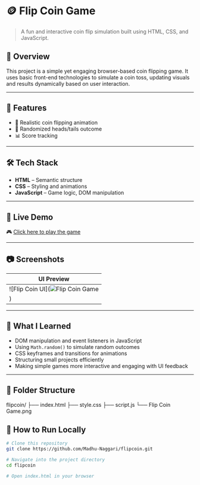 # 🪙 Flip Coin Game

> A fun and interactive coin flip simulation built using HTML, CSS, and JavaScript.

## 📌 Overview

This project is a simple yet engaging browser-based coin flipping game. It uses basic front-end technologies to simulate a coin toss, updating visuals and results dynamically based on user interaction.

---

## 🎯 Features

- 🎯 Realistic coin flipping animation
- 🧠 Randomized heads/tails outcome
- 📊 Score tracking

---

## 🛠️ Tech Stack

- **HTML** – Semantic structure
- **CSS** – Styling and animations
- **JavaScript** – Game logic, DOM manipulation

---
## 🚀 Live Demo

🎮 [Click here to play the game](https://madhu-naggari.github.io/flipcoin/)

---
## 📷 Screenshots

| UI Preview |
|------------|
| ![Flip Coin UI](![Flip Coin Game](https://github.com/user-attachments/assets/81f3016d-0620-4b3b-b7fc-ace3915448de)
) |

---
## 🧠 What I Learned

- DOM manipulation and event listeners in JavaScript
- Using `Math.random()` to simulate random outcomes
- CSS keyframes and transitions for animations
- Structuring small projects efficiently
- Making simple games more interactive and engaging with UI feedback

---

## 📂 Folder Structure

flipcoin/
├── index.html
├── style.css
├── script.js
└── Flip Coin Game.png

## 🧪 How to Run Locally

```bash
# Clone this repository
git clone https://github.com/Madhu-Naggari/flipcoin.git

# Navigate into the project directory
cd flipcoin

# Open index.html in your browser
